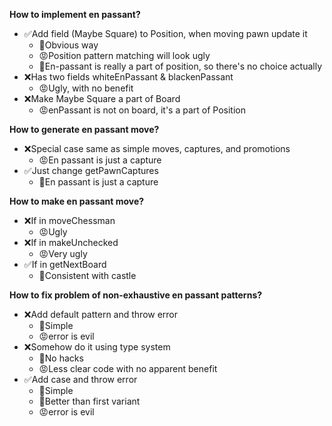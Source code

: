 **How to implement en passant?**
* ✅Add field (Maybe Square) to Position, when moving pawn update it
    * 🙂Obvious way
    * 😡Position pattern matching will look ugly
    * 🙂En-passant is really a part of position, so there's no choice actually
* ❌Has two fields whiteEnPassant & blackenPassant
    * 😡Ugly, with no benefit
* ❌Make Maybe Square a part of Board
    * 😡enPassant is not on board, it's a part of Position

**How to generate en passant move?**
* ❌Special case same as simple moves, captures, and promotions
    * 😡En passant is just a capture
* ✅Just change getPawnCaptures
    * 🙂En passant is just a capture


**How to make en passant move?**
* ❌If in moveChessman
    * 😡Ugly
* ❌If in makeUnchecked
    * 😡Very ugly
* ✅If in getNextBoard
    * 🙂Consistent with castle

**How to fix problem of non-exhaustive en passant patterns?**
* ❌Add default pattern and throw error
    * 🙂Simple
    * 😡error is evil
* ❌Somehow do it using type system
    * 🙂No hacks
    * 😡Less clear code with no apparent benefit
* ✅Add case and throw error
    * 🙂Simple
    * 🙂Better than first variant
    * 😡error is evil
